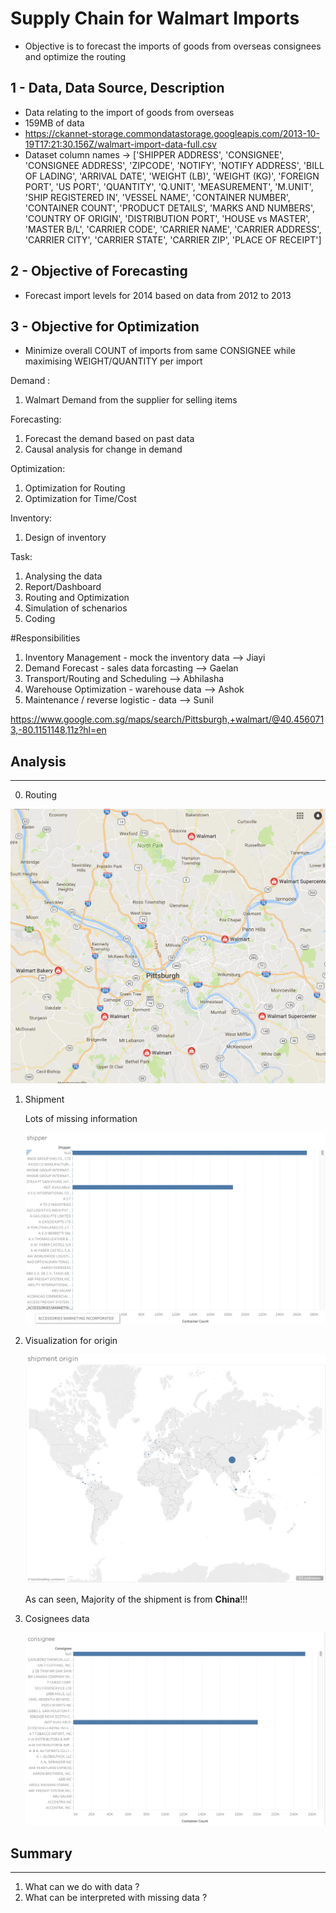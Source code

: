 # Supply Chain for Walmart Imports
* Objective is to forecast the imports of goods from overseas consignees and optimize the routing

## 1 - Data, Data Source, Description
* Data relating to the import of goods from overseas
* 159MB of data
* https://ckannet-storage.commondatastorage.googleapis.com/2013-10-19T17:21:30.156Z/walmart-import-data-full.csv
* Dataset column names -> ['SHIPPER ADDRESS', 'CONSIGNEE', 'CONSIGNEE ADDRESS', 'ZIPCODE', 'NOTIFY', 'NOTIFY ADDRESS', 'BILL OF LADING', 'ARRIVAL DATE', 'WEIGHT (LB)', 'WEIGHT (KG)', 'FOREIGN PORT', 'US PORT', 'QUANTITY', 'Q.UNIT', 'MEASUREMENT', 'M.UNIT', 'SHIP REGISTERED IN', 'VESSEL NAME', 'CONTAINER NUMBER', 'CONTAINER COUNT', 'PRODUCT DETAILS', 'MARKS AND NUMBERS', 'COUNTRY OF ORIGIN', 'DISTRIBUTION PORT', 'HOUSE vs MASTER', 'MASTER B/L', 'CARRIER CODE', 'CARRIER NAME', 'CARRIER ADDRESS', 'CARRIER CITY', 'CARRIER STATE', 'CARRIER ZIP', 'PLACE OF RECEIPT']


## 2 - Objective of Forecasting
* Forecast import levels for 2014 based on data from 2012 to 2013

## 3 - Objective for Optimization
* Minimize overall COUNT of imports from same CONSIGNEE while maximising WEIGHT/QUANTITY per import

Demand :

1. Walmart Demand from the supplier for selling items

Forecasting:
1. Forecast the demand based on past data
2. Causal analysis for change in demand

Optimization:
1. Optimization for Routing
2. Optimization for Time/Cost


Inventory:
1. Design of inventory


Task:
1. Analysing the data
2. Report/Dashboard
3. Routing and Optimization
4. Simulation of schenarios
5. Coding

#Responsibilities

1. Inventory Management - mock the inventory data --> Jiayi 
2. Demand Forecast - sales data forcasting --> Gaelan
3. Transport/Routing and Scheduling --> Abhilasha
4. Warehouse Optimization - warehouse data --> Ashok 
5. Maintenance / reverse logistic - data --> Sunil

https://www.google.com.sg/maps/search/Pittsburgh,+walmart/@40.4560713,-80.1151148,11z?hl=en




## Analysis
----
0. Routing

![route](images/routing.png)


1. Shipment 

    Lots of missing information
    
    ![shippers](images/shipper.png)

2. Visualization for origin
    
    ![shipment](images/shipment.png)

    As can seen, Majority of the shipment is from **China**!!! 


3. Cosignees data
    
    ![consignee](images/consignee.png)
    
    
    
## Summary
-----

1. What can we do with data ?
2. What can be interpreted with missing data ?
